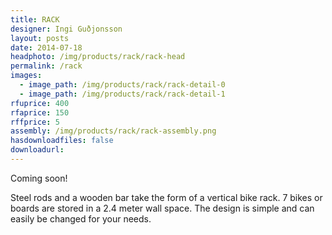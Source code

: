 ```yaml
---
title: RACK
designer: Ingi Guðjonsson
layout: posts
date: 2014-07-18
headphoto: /img/products/rack/rack-head
permalink: /rack
images:  
  - image_path: /img/products/rack/rack-detail-0
  - image_path: /img/products/rack/rack-detail-1
rfuprice: 400
rfaprice: 150
rffprice: 5
assembly: /img/products/rack/rack-assembly.png 
hasdownloadfiles: false
downloadurl:
---
```


Coming soon! 

Steel rods and a wooden bar take the form of a vertical bike rack. 7 bikes or boards are stored in a 2.4 meter wall space. The design is simple and can easily be changed for your needs. 